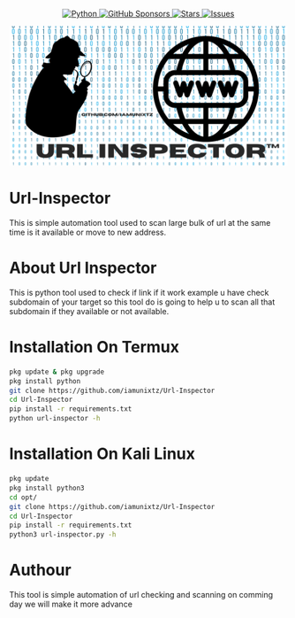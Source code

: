 <p align="center">
  <a href="https://www.python.org/">
    <img src="https://img.shields.io/badge/python-3670A0?style=for-the-badge&logo=python&logoColor=ffdd54" alt="Python">
  </a>
  <a href="https://github.com/sponsors/iamunixtz">
    <img src="https://img.shields.io/badge/sponsor-30363D?style=for-the-badge&logo=GitHub-Sponsors&logoColor=#EA4AAA" alt="GitHub Sponsors">
  </a>
  <a href="https://github.com/iamunixtz/Url-Inspector/stargazers">
    <img src="https://img.shields.io/github/stars/iamunixtz/Url-Inspector.svg?style=for-the-badge" alt="Stars">
  </a>
  <a href="https://github.com/iamunixtz/Url-Inspector/issues">
    <img src="https://img.shields.io/github/issues/iamunixtz/Url-Inspector.svg?style=for-the-badge" alt="Issues">
  </a>

![ Banner](https://github.com/iamunixtz/Url-Inspector/blob/main/URLIPNG.png)
  
# Url-Inspector
This is simple automation tool used to scan large bulk of url at the same time is it available or move to new address.

# About Url Inspector
This is python tool used to check if link if it work example u have check subdomain of your target so this tool do is going to help u to scan all that subdomain if they available or not available.

# Installation On Termux 
```bash
pkg update & pkg upgrade
pkg install python
git clone https://github.com/iamunixtz/Url-Inspector
cd Url-Inspector
pip install -r requirements.txt
python url-inspector -h
```
# Installation On Kali Linux
```bash
pkg update
pkg install python3
cd opt/
git clone https://github.com/iamunixtz/Url-Inspector
cd Url-Inspector
pip install -r requirements.txt
python3 url-inspector.py -h
```

# Authour 
This tool is simple automation of url checking and scanning on comming day we will make it more advance 


